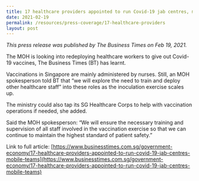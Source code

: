 ```yaml
---
title: 17 healthcare providers appointed to run Covid-19 jab centres, mobile teams
date: 2021-02-19
permalink: /resources/press-coverage/17-healthcare-providers
layout: post
---
```

*This press release was published by The Business Times on Feb 19, 2021.*

The MOH is looking into redeploying healthcare workers to give out Covid-19 vaccines, The Business Times (BT) has learnt.

Vaccinations in Singapore are mainly administered by nurses. Still, an MOH spokesperson told BT that “we will explore the need to train and deploy other healthcare staff” into these roles as the inoculation exercise scales up.

The ministry could also tap its SG Healthcare Corps to help with vaccination operations if needed, she added.

Said the MOH spokesperson: “We will ensure the necessary training and supervision of all staff involved in the vaccination exercise so that we can continue to maintain the highest standard of patient safety.”

Link to full article: [https://www.businesstimes.com.sg/government-economy/17-healthcare-providers-appointed-to-run-covid-19-jab-centres-mobile-teams](https://www.businesstimes.com.sg/government-economy/17-healthcare-providers-appointed-to-run-covid-19-jab-centres-mobile-teams)